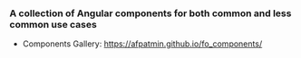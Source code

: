 ### A collection of Angular components for both common and less common use cases
- Components Gallery: https://afpatmin.github.io/fo_components/